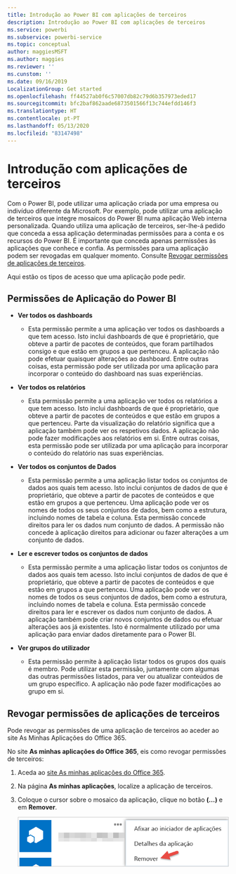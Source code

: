 ```yaml
---
title: Introdução ao Power BI com aplicações de terceiros
description: Introdução ao Power BI com aplicações de terceiros
ms.service: powerbi
ms.subservice: powerbi-service
ms.topic: conceptual
author: maggiesMSFT
ms.author: maggies
ms.reviewer: ''
ms.cunstom: ''
ms.date: 09/16/2019
LocalizationGroup: Get started
ms.openlocfilehash: ff44527ab0f6c57007db82c79d6b357973eded17
ms.sourcegitcommit: bfc2baf862aade6873501566f13c744efdd146f3
ms.translationtype: HT
ms.contentlocale: pt-PT
ms.lasthandoff: 05/13/2020
ms.locfileid: "83147498"
---
```

# <a name="get-started-with-third-party-apps"></a>Introdução com aplicações de terceiros

Com o Power BI, pode utilizar uma aplicação criada por uma empresa ou indivíduo diferente da Microsoft. Por exemplo, pode utilizar uma aplicação de terceiros que integre mosaicos do Power BI numa aplicação Web interna personalizada. Quando utiliza uma aplicação de terceiros, ser-lhe-á pedido que conceda a essa aplicação determinadas permissões para a conta e os recursos do Power BI. É importante que conceda apenas permissões às aplicações que conhece e confia. As permissões para uma aplicação podem ser revogadas em qualquer momento. Consulte [Revogar permissões de aplicações de terceiros](#revoke).

Aqui estão os tipos de acesso que uma aplicação pode pedir.

## <a name="power-bi-app-permissions"></a>Permissões de Aplicação do Power BI

* **Ver todos os dashboards**
  
  * Esta permissão permite a uma aplicação ver todos os dashboards a que tem acesso. Isto inclui dashboards de que é proprietário, que obteve a partir de pacotes de conteúdos, que foram partilhados consigo e que estão em grupos a que pertenceu. A aplicação não pode efetuar quaisquer alterações ao dashboard. Entre outras coisas, esta permissão pode ser utilizada por uma aplicação para incorporar o conteúdo do dashboard nas suas experiências.

* **Ver todos os relatórios**
  
  * Esta permissão permite a uma aplicação ver todos os relatórios a que tem acesso. Isto inclui dashboards de que é proprietário, que obteve a partir de pacotes de conteúdos e que estão em grupos a que pertenceu. Parte da visualização do relatório significa que a aplicação também pode ver os respetivos dados. A aplicação não pode fazer modificações aos relatórios em si. Entre outras coisas, esta permissão pode ser utilizada por uma aplicação para incorporar o conteúdo do relatório nas suas experiências.

* **Ver todos os conjuntos de Dados**
  
  * Esta permissão permite a uma aplicação listar todos os conjuntos de dados aos quais tem acesso. Isto inclui conjuntos de dados de que é proprietário, que obteve a partir de pacotes de conteúdos e que estão em grupos a que pertenceu. Uma aplicação pode ver os nomes de todos os seus conjuntos de dados, bem como a estrutura, incluindo nomes de tabela e coluna. Esta permissão concede direitos para ler os dados num conjunto de dados. A permissão não concede à aplicação direitos para adicionar ou fazer alterações a um conjunto de dados.
* **Ler e escrever todos os conjuntos de dados**
  
  * Esta permissão permite a uma aplicação listar todos os conjuntos de dados aos quais tem acesso. Isto inclui conjuntos de dados de que é proprietário, que obteve a partir de pacotes de conteúdos e que estão em grupos a que pertenceu. Uma aplicação pode ver os nomes de todos os seus conjuntos de dados, bem como a estrutura, incluindo nomes de tabela e coluna. Esta permissão concede direitos para ler e escrever os dados num conjunto de dados. A aplicação também pode criar novos conjuntos de dados ou efetuar alterações aos já existentes. Isto é normalmente utilizado por uma aplicação para enviar dados diretamente para o Power BI.

* **Ver grupos do utilizador**
  
  * Esta permissão permite à aplicação listar todos os grupos dos quais é membro. Pode utilizar esta permissão, juntamente com algumas das outras permissões listados, para ver ou atualizar conteúdos de um grupo específico. A aplicação não pode fazer modificações ao grupo em si.

<a name="revoke"/>

## <a name="revoke-third-party-app-permissions"></a>Revogar permissões de aplicações de terceiros

Pode revogar as permissões de uma aplicação de terceiros ao aceder ao site As Minhas Aplicações do Office 365.

No site **As minhas aplicações do Office 365**, eis como revogar permissões de terceiros:

1. Aceda ao [site As minhas aplicações do Office 365](https://portal.office.com/myapps).

2. Na página **As minhas aplicações**, localize a aplicação de terceiros.

3. Coloque o cursor sobre o mosaico da aplicação, clique no botão **(…)**  e em **Remover**.

   ![Remove](media/service-power-bi-get-started-third-party-apps/remove.png)